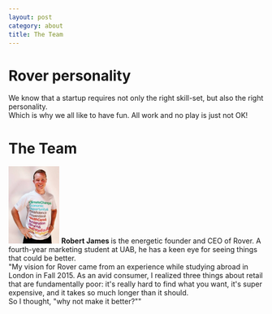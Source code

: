 ```yaml
---
layout: post
category: about
title: The Team
---
```


# Rover personality

We know that a startup requires not only the right skill-set, but also the right personality.<br>
Which is why we all like to have fun. All work and no play is just not OK!<br>

# The Team

<img src="/img/robert_new_author_pic.jpg" width="100px" alt="Robert James"> <strong> Robert James </strong> is the energetic founder and CEO of Rover. A fourth-year marketing student at UAB, he has a keen eye for seeing things that could be better. <br>
"My vision for Rover came from an experience while studying abroad in London in Fall 2015. As an avid consumer, I realized three things about retail that are fundamentally poor: it's really hard to find what you want, it's super expensive, and it takes so much longer than it should.<br>
So I thought, "why not make it better?""
